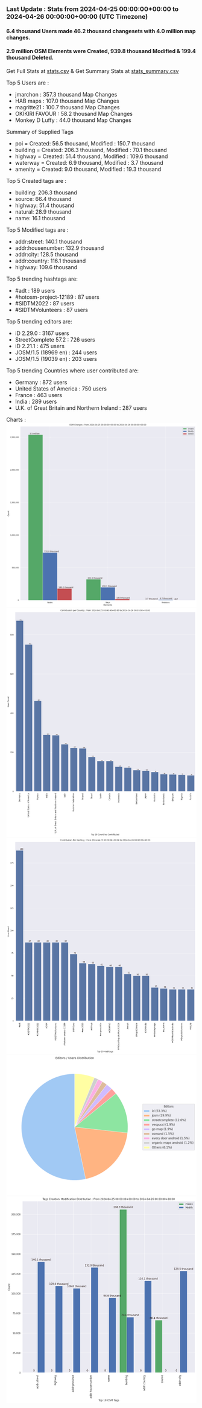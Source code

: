 ### Last Update : Stats from 2024-04-25 00:00:00+00:00 to 2024-04-26 00:00:00+00:00 (UTC Timezone)

#### 6.4 thousand Users made 46.2 thousand changesets with 4.0 million map changes.
#### 2.9 million OSM Elements were Created, 939.8 thousand Modified & 199.4 thousand Deleted.
Get Full Stats at [stats.csv](/stats/Global/Daily/stats.csv)
 & Get Summary Stats at [stats_summary.csv](/stats/Global/Daily/stats_summary.csv)

Top 5 Users are : 
- jmarchon : 357.3 thousand Map Changes
- HAB maps : 107.0 thousand Map Changes
- magritte21 : 100.7 thousand Map Changes
- OKIKIRI FAVOUR : 58.2 thousand Map Changes
- Monkey D Luffy : 44.0 thousand Map Changes

Summary of Supplied Tags
- poi = Created: 56.5 thousand, Modified : 150.7 thousand
- building = Created: 206.3 thousand, Modified : 70.1 thousand
- highway = Created: 51.4 thousand, Modified : 109.6 thousand
- waterway = Created: 6.9 thousand, Modified : 3.7 thousand
- amenity = Created: 9.0 thousand, Modified : 19.3 thousand


Top 5 Created tags are :
- building: 206.3 thousand
- source: 66.4 thousand
- highway: 51.4 thousand
- natural: 28.9 thousand
- name: 16.1 thousand


Top 5 Modified tags are :
- addr:street: 140.1 thousand
- addr:housenumber: 132.9 thousand
- addr:city: 128.5 thousand
- addr:country: 116.1 thousand
- highway: 109.6 thousand


Top 5 trending hashtags are:
- #adt : 189 users
- #hotosm-project-12189 : 87 users
- #SIDTM2022 : 87 users
- #SIDTMVolunteers : 87 users


Top 5 trending editors are:
- iD 2.29.0 : 3167 users
- StreetComplete 57.2 : 726 users
- iD 2.21.1 : 475 users
- JOSM/1.5 (18969 en) : 244 users
- JOSM/1.5 (19039 en) : 203 users


Top 5 trending Countries where user contributed are:
- Germany : 872 users
- United States of America : 750 users
- France : 463 users
- India : 289 users
- U.K. of Great Britain and Northern Ireland : 287 users


 Charts : 
![Alt text](./stats_osm_changes.png) 
![Alt text](./stats_users_per_country.png) 
![Alt text](./stats_users_per_hashtag.png) 
![Alt text](./stats_editors_pie_chart.png) 
![Alt text](./stats_tags.png) 
